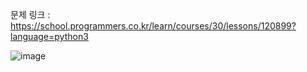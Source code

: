 문제 링크 : https://school.programmers.co.kr/learn/courses/30/lessons/120899?language=python3

![image](https://github.com/leeerdug/coding_test/assets/101933474/634cf3a9-548c-4f0d-bd97-9fcb67af5b45)
